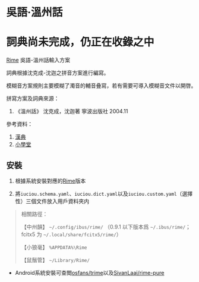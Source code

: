 # 吳語·溫州話

# 詞典尚未完成，仍正在收錄之中

[Rime](https://rime.im) 吳語-溫州話輸入方案

詞典根據沈克成-沈迦之拼音方案進行編寫。

模糊音方案規則主要模糊了濁音的輔音叠寫，若有需要可導入模糊音文件以開啓。

拼寫方案及詞典來源：
1.  《溫州話》  沈克成，沈迦著  寧波出版社  2004.11

參考資料：
1.  [漢典](https://www.zdic.net/)
2.  [小學堂](https://xiaoxue.iis.sinica.edu.tw/)

## 安裝

1. 根據系統安裝對應的[Rime](https://rime.im)版本

2. 將`iuciou.schema.yaml`、`iuciou.dict.yaml`以及`iuciou.custom.yaml`（選擇性）三個文件放入用戶資料夾内
> 相關路徑：
>
> 【中州韻】 `~/.config/ibus/rime/` （0.9.1 以下版本爲 `~/.ibus/rime/`；fcitx5 为 `~/.local/share/fcitx5/rime/`）
>
> 【小狼毫】 `%APPDATA%\Rime`
>
> 【鼠鬚管】 `~/Library/Rime/`

- Android系統安裝可查閲[osfans/trime](https://github.com/osfans/trime)以及[SivanLaai/rime-pure](https://github.com/SivanLaai/rime-pure)